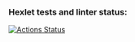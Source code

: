 ### Hexlet tests and linter status:
[![Actions Status](https://github.com/IliaisaChamp/frontend-project-lvl3/workflows/hexlet-check/badge.svg)](https://github.com/IliaisaChamp/frontend-project-lvl3/actions)